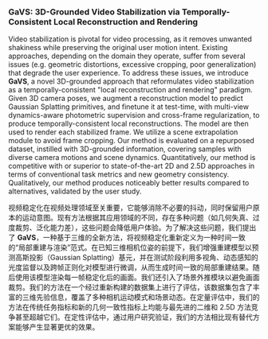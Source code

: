 ### GaVS: 3D-Grounded Video Stabilization via Temporally-Consistent Local Reconstruction and Rendering

Video stabilization is pivotal for video processing, as it removes unwanted shakiness while preserving the original user motion intent. Existing approaches, depending on the domain they operate, suffer from several issues (e.g. geometric distortions, excessive cropping, poor generalization) that degrade the user experience. To address these issues, we introduce **GaVS**, a novel 3D-grounded approach that reformulates video stabilization as a temporally-consistent "local reconstruction and rendering" paradigm. Given 3D camera poses, we augment a reconstruction model to predict Gaussian Splatting primitives, and finetune it at test-time, with multi-view dynamics-aware photometric supervision and cross-frame regularization, to produce temporally-consistent local reconstructions. The model are then used to render each stabilized frame. We utilize a scene extrapolation module to avoid frame cropping. Our method is evaluated on a repurposed dataset, instilled with 3D-grounded information, covering samples with diverse camera motions and scene dynamics. Quantitatively, our method is competitive with or superior to state-of-the-art 2D and 2.5D approaches in terms of conventional task metrics and new geometry consistency. Qualitatively, our method produces noticeably better results compared to alternatives, validated by the user study.

视频稳定化在视频处理领域至关重要，它能够消除不必要的抖动，同时保留用户原本的运动意图。现有方法根据其应用领域的不同，存在多种问题（如几何失真、过度裁剪、泛化能力差），这些问题会降低用户体验。为了解决这些问题，我们提出了 **GaVS**，一种基于三维的全新方法，将视频稳定化重新定义为一种时间一致的“局部重建与渲染”范式。在已知三维相机位姿的前提下，我们增强重建模型以预测高斯投影（Gaussian Splatting）基元，并在测试阶段利用多视角、动态感知的光度监督以及跨帧正则化对模型进行微调，从而生成时间一致的局部重建结果。随后使用该模型渲染每一帧稳定化后的画面。我们还引入了场景外推模块以避免画面裁剪。我们的方法在一个经过重新构建的数据集上进行了评估，该数据集包含了丰富的三维先验信息，覆盖了多种相机运动模式和场景动态。在定量评估中，我们的方法在传统任务指标和新的几何一致性指标上均能与最先进的二维和 2.5D 方法竞争甚至超越它们。在定性评估中，通过用户研究验证，我们的方法相比现有替代方案能够产生显著更优的效果。
